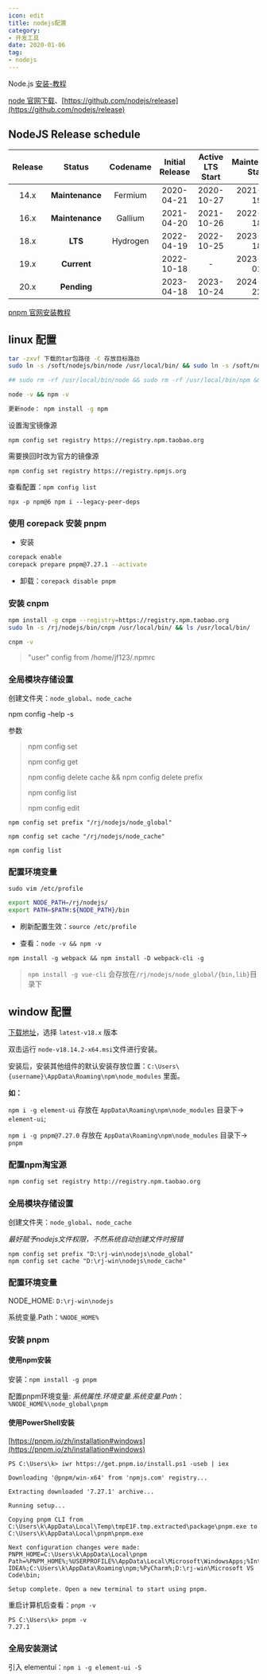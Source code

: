 ```yaml
---
icon: edit
title: nodejs配置
category: 
- 开发工具
date: 2020-01-06
tag:
- nodejs
---
```


<!-- more -->

Node.js  [安装-教程](https://blog.csdn.net/qq_42476834/article/details/110789382)

[node 官网下载](http://nodejs.cn/download/)、[https://github.com/nodejs/release](https://github.com/nodejs/release)

## NodeJS Release schedule

| Release  | Status              | Codename     |Initial Release | Active LTS Start | Maintenance Start | End-of-life               |
| :--:     | :---:               | :---:        | :---:          | :---:            | :---:             | :---:                     |
| 14.x | **Maintenance**     | Fermium  | 2020-04-21     | 2020-10-27       | 2021-10-19        | 2023-04-30                |
| 16.x | **Maintenance**     | Gallium  | 2021-04-20     | 2021-10-26       | 2022-10-18        | 2023-09-11                |
| 18.x | **LTS**             | Hydrogen | 2022-04-19     | 2022-10-25       | 2023-10-18        | 2025-04-30                |
| 19.x | **Current**         |              | 2022-10-18     | -                | 2023-04-01        | 2023-06-01                |
| 20.x     | **Pending**         |              | 2023-04-18     | 2023-10-24       | 2024-10-22        | 2026-04-30                |

[pnpm 官网安装教程](https://pnpm.io/zh/installation)

## linux 配置

```bash
tar -zxvf 下载的tar包路径 -C 存放目标路劲
sudo ln -s /soft/nodejs/bin/node /usr/local/bin/ && sudo ln -s /soft/nodejs/bin/npm /usr/local/bin/ && ls /usr/local/bin/

## sudo rm -rf /usr/local/bin/node && sudo rm -rf /usr/local/bin/npm && sudo rm -rf /usr/local/bin/cnpm

node -v && npm -v

更新node： npm install -g npm 

```

设置淘宝镜像源

```shell
npm config set registry https://registry.npm.taobao.org
```

需要换回时改为官方的镜像源

```shell
npm config set registry https://registry.npmjs.org
```

查看配置：`npm config list`

`npx -p npm@6 npm i --legacy-peer-deps`

### 使用 corepack 安装 pnpm

- 安装

```bash
corepack enable
corepack prepare pnpm@7.27.1 --activate
```

- 卸载：`corepack disable pnpm`

### 安装 cnpm

```bash
npm install -g cnpm --registry=https://registry.npm.taobao.org
sudo ln -s /rj/nodejs/bin/cnpm /usr/local/bin/ && ls /usr/local/bin/

cnpm -v
```

> "user" config from /home/jf123/.npmrc

### 全局模块存储设置

创建文件夹：`node_global`、`node_cache`

npm config -help -s

参数

> npm config set
>
> npm config get
>
> npm config delete cache && npm config delete prefix
>
> npm config list
>
> npm config edit

```shell
npm config set prefix "/rj/nodejs/node_global" 

npm config set cache "/rj/nodejs/node_cache"

npm config list
```

### 配置环境变量

`sudo vim /etc/profile`

```bash
export NODE_PATH=/rj/nodejs/
export PATH=$PATH:${NODE_PATH}/bin
```

- 刷新配置生效：`source /etc/profile`

- 查看：`node -v && npm -v`

```
npm install -g webpack && npm install -D webpack-cli -g
```

> `npm install -g vue-cli` 会存放在`/rj/nodejs/node_global/{bin,lib}`目录下

## window 配置

[下载地址](https://nodejs.org/download/release/)，选择 `latest-v18.x` 版本

双击运行 `node-v18.14.2-x64.msi`文件进行安装。

安装后，安装其他组件的默认安装存放位置：`C:\Users\{username}\AppData\Roaming\npm\node_modules` 里面。

**如：**

`npm i -g element-ui` 存放在 `AppData\Roaming\npm\node_modules` 目录下-> `element-ui`;

`npm i -g pnpm@7.27.0` 存放在 `AppData\Roaming\npm\node_modules` 目录下-> `pnpm`

### 配置npm淘宝源

```bash
npm config set registry http://registry.npm.taobao.org
```

### 全局模块存储设置

创建文件夹：`node_global`、`node_cache`

*最好赋予nodejs文件权限，不然系统自动创建文件时报错*

```shell
npm config set prefix "D:\rj-win\nodejs\node_global"
npm config set cache "D:\rj-win\nodejs\node_cache"
```

### 配置环境变量

NODE_HOME: `D:\rj-win\nodejs`

系统变量.Path：`%NODE_HOME%`

### 安装 pnpm

#### 使用npm安装

安装：`npm install -g pnpm`

配置pnpm环境变量: *系统属性.环境变量.系统变量.Path*：`%NODE_HOME%\node_global\pnpm`

#### 使用PowerShell安装

[https://pnpm.io/zh/installation#windows](https://pnpm.io/zh/installation#windows)

```shell
PS C:\Users\k> iwr https://get.pnpm.io/install.ps1 -useb | iex                                                          

Downloading '@pnpm/win-x64' from 'npmjs.com' registry...

Extracting downloaded '7.27.1' archive...

Running setup...

Copying pnpm CLI from C:\Users\k\AppData\Local\Temp\tmpE1F.tmp.extracted\package\pnpm.exe to C:\Users\k\AppData\Local\pnpm\pnpm.exe

Next configuration changes were made:
PNPM_HOME=C:\Users\k\AppData\Local\pnpm
Path=%PNPM_HOME%;%USERPROFILE%\AppData\Local\Microsoft\WindowsApps;%IntelliJ IDEA%;C:\Users\k\AppData\Roaming\npm;%PyCharm%;D:\rj-win\Microsoft VS Code\bin;

Setup complete. Open a new terminal to start using pnpm.
```

重启计算机后查看：`pnpm -v`

```
PS C:\Users\k> pnpm -v
7.27.1
```

### 全局安装测试

引入 elementui：`npm i -g element-ui -S`
